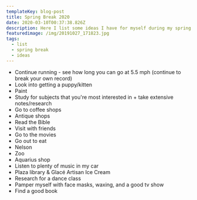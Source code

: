 ```yaml
---
templateKey: blog-post
title: Spring Break 2020
date: 2020-03-10T00:37:38.826Z
description: Here I list some ideas I have for myself during my spring break
featuredimage: /img/20191027_171823.jpg
tags:
  - list
  - spring break
  - ideas
---
```

* Continue running - see how long you can go at 5.5 mph (continue to break your own record)
* Look into getting a puppy/kitten
* Paint
* Study for subjects that you're most interested in + take extensive notes/research
* Go to coffee shops
* Antique shops
* Read the Bible
* Visit with friends
* Go to the movies
* Go out to eat
* Nelson
* Zoo
* Aquarius shop
* Listen to plenty of music in my car
* Plaza library & Glacé Artisan Ice Cream
* Research for a dance class
* Pamper myself with face masks, waxing, and a good tv show
* Find a good book
